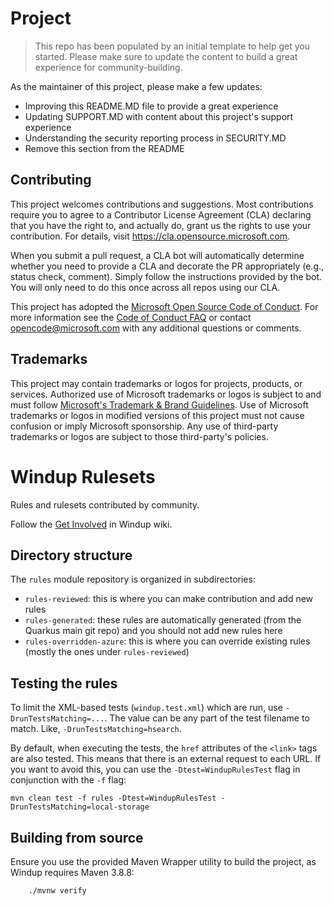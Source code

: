 # Project

> This repo has been populated by an initial template to help get you started. Please
> make sure to update the content to build a great experience for community-building.

As the maintainer of this project, please make a few updates:

- Improving this README.MD file to provide a great experience
- Updating SUPPORT.MD with content about this project's support experience
- Understanding the security reporting process in SECURITY.MD
- Remove this section from the README

## Contributing

This project welcomes contributions and suggestions.  Most contributions require you to agree to a
Contributor License Agreement (CLA) declaring that you have the right to, and actually do, grant us
the rights to use your contribution. For details, visit https://cla.opensource.microsoft.com.

When you submit a pull request, a CLA bot will automatically determine whether you need to provide
a CLA and decorate the PR appropriately (e.g., status check, comment). Simply follow the instructions
provided by the bot. You will only need to do this once across all repos using our CLA.

This project has adopted the [Microsoft Open Source Code of Conduct](https://opensource.microsoft.com/codeofconduct/).
For more information see the [Code of Conduct FAQ](https://opensource.microsoft.com/codeofconduct/faq/) or
contact [opencode@microsoft.com](mailto:opencode@microsoft.com) with any additional questions or comments.

## Trademarks

This project may contain trademarks or logos for projects, products, or services. Authorized use of Microsoft 
trademarks or logos is subject to and must follow 
[Microsoft's Trademark & Brand Guidelines](https://www.microsoft.com/en-us/legal/intellectualproperty/trademarks/usage/general).
Use of Microsoft trademarks or logos in modified versions of this project must not cause confusion or imply Microsoft sponsorship.
Any use of third-party trademarks or logos are subject to those third-party's policies.

Windup Rulesets
===============

Rules and rulesets contributed by community.

Follow the [Get Involved](https://github.com/windup/windup/wiki/Get-Involved) in Windup wiki.


Directory structure
-----------

The `rules` module repository is organized in subdirectories:

* `rules-reviewed`: this is where you can make contribution and add new rules
* `rules-generated`: these rules are automatically generated (from the Quarkus main git repo) and you should not add new rules here
* `rules-overridden-azure`: this is where you can override existing rules (mostly the ones under `rules-reviewed`)

Testing the rules
-----------

To limit the XML-based tests (`windup.test.xml`) which are run, use `-DrunTestsMatching=...`.
The value can be any part of the test filename to match. Like, `-DrunTestsMatching=hsearch`.

By default, when executing the tests, the `href` attributes of the `<link>` tags are also tested. This means that there is an external request to each URL. 
If you want to avoid this, you can use the `-Dtest=WindupRulesTest` flag in conjunction with the `-f` flag:

```
mvn clean test -f rules -Dtest=WindupRulesTest -DrunTestsMatching=local-storage
```

Building from source
-----------

Ensure you use the provided Maven Wrapper utility to build the project, as Windup requires Maven 3.8.8:

        ./mvnw verify
